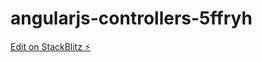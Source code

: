 # angularjs-controllers-5ffryh

[Edit on StackBlitz ⚡️](https://stackblitz.com/edit/angularjs-controllers-5ffryh)